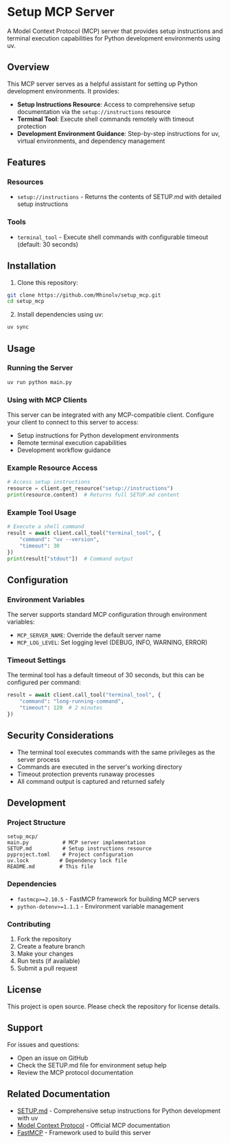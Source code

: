 # Setup MCP Server

A Model Context Protocol (MCP) server that provides setup instructions and terminal execution capabilities for Python development environments using uv.

## Overview

This MCP server serves as a helpful assistant for setting up Python development environments. It provides:

- **Setup Instructions Resource**: Access to comprehensive setup documentation via the `setup://instructions` resource
- **Terminal Tool**: Execute shell commands remotely with timeout protection
- **Development Environment Guidance**: Step-by-step instructions for uv, virtual environments, and dependency management

## Features

### Resources
- `setup://instructions` - Returns the contents of SETUP.md with detailed setup instructions

### Tools
- `terminal_tool` - Execute shell commands with configurable timeout (default: 30 seconds)

## Installation

1. Clone this repository:
```bash
git clone https://github.com/Mhinolv/setup_mcp.git
cd setup_mcp
```

2. Install dependencies using uv:
```bash
uv sync
```

## Usage

### Running the Server

```bash
uv run python main.py
```

### Using with MCP Clients

This server can be integrated with any MCP-compatible client. Configure your client to connect to this server to access:

- Setup instructions for Python development environments
- Remote terminal execution capabilities
- Development workflow guidance

### Example Resource Access

```python
# Access setup instructions
resource = client.get_resource("setup://instructions")
print(resource.content)  # Returns full SETUP.md content
```

### Example Tool Usage

```python
# Execute a shell command
result = await client.call_tool("terminal_tool", {
    "command": "uv --version",
    "timeout": 30
})
print(result["stdout"])  # Command output
```

## Configuration

### Environment Variables

The server supports standard MCP configuration through environment variables:

- `MCP_SERVER_NAME`: Override the default server name
- `MCP_LOG_LEVEL`: Set logging level (DEBUG, INFO, WARNING, ERROR)

### Timeout Settings

The terminal tool has a default timeout of 30 seconds, but this can be configured per command:

```python
result = await client.call_tool("terminal_tool", {
    "command": "long-running-command",
    "timeout": 120  # 2 minutes
})
```

## Security Considerations

- The terminal tool executes commands with the same privileges as the server process
- Commands are executed in the server's working directory
- Timeout protection prevents runaway processes
- All command output is captured and returned safely

## Development

### Project Structure

```
setup_mcp/
main.py           # MCP server implementation
SETUP.md          # Setup instructions resource
pyproject.toml    # Project configuration
uv.lock          # Dependency lock file
README.md        # This file
```

### Dependencies

- `fastmcp>=2.10.5` - FastMCP framework for building MCP servers
- `python-dotenv>=1.1.1` - Environment variable management

### Contributing

1. Fork the repository
2. Create a feature branch
3. Make your changes
4. Run tests (if available)
5. Submit a pull request

## License

This project is open source. Please check the repository for license details.

## Support

For issues and questions:
- Open an issue on GitHub
- Check the SETUP.md file for environment setup help
- Review the MCP protocol documentation

## Related Documentation

- [SETUP.md](./SETUP.md) - Comprehensive setup instructions for Python development with uv
- [Model Context Protocol](https://modelcontextprotocol.io/) - Official MCP documentation
- [FastMCP](https://github.com/jlowin/fastmcp) - Framework used to build this server